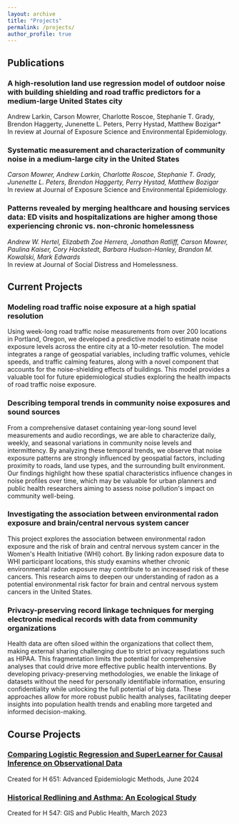 ```yaml
---
layout: archive
title: "Projects"
permalink: /projects/
author_profile: true
---
```


## Publications

### A high-resolution land use regression model of outdoor noise with building shielding and road traffic predictors for a medium-large United States city
Andrew Larkin, Carson Mowrer, Charlotte Roscoe, Stephanie T. Grady, Brendon Haggerty, Junenette L. Peters, Perry Hystad, Matthew Bozigar* <br>
In review at Journal of Exposure Science and Environmental Epidemiology.

### Systematic measurement and characterization of community noise in a medium-large city in the United States
*Carson Mowrer, Andrew Larkin, Charlotte Roscoe, Stephanie T. Grady, Junenette L. Peters, Brendon Haggerty, Perry Hystad, Matthew Bozigar* <br>
In review at Journal of Exposure Science and Environmental Epidemiology.

### Patterns revealed by merging healthcare and housing services data: ED visits and hospitalizations are higher among those experiencing chronic vs. non-chronic homelessness
*Andrew W. Hertel, Elizabeth Zoe Herrera, Jonathan Ratliff, Carson Mowrer, Paulina Kaiser, Cory Hackstedt, Barbara Hudson-Hanley, Brandon M. Kowalski, Mark Edwards* <br>
In review at Journal of Social Distress and Homelessness.

## Current Projects
### Modeling road traffic noise exposure at a high spatial resolution
Using week-long road traffic noise measurements from over 200 locations in Portland, Oregon, we developed a predictive model to estimate noise exposure levels across the entire city at a 10-meter resolution. The model integrates a range of geospatial variables, including traffic volumes, vehicle speeds, and traffic calming features, along with a novel component that accounts for the noise-shielding effects of buildings. This model provides a valuable tool for future epidemiological studies exploring the health impacts of road traffic noise exposure.

### Describing temporal trends in community noise exposures and sound sources
From a comprehensive dataset containing year-long sound level measurements and audio recordings, we are able to characterize daily, weekly, and seasonal variations in community noise levels and intermittency. By analyzing these temporal trends, we observe that noise exposure patterns are strongly influenced by geospatial factors, including proximity to roads, land use types, and the surrounding built environment. Our findings highlight how these spatial characteristics influence changes in noise profiles over time, which may be valuable for urban planners and public health researchers aiming to assess noise pollution's impact on community well-being.

### Investigating the association between environmental radon exposure and brain/central nervous system cancer
This project explores the association between environmental radon exposure and the risk of brain and central nervous system cancer in the Women's Health Initiative (WHI) cohort. By linking radon exposure data to WHI participant locations, this study examins whether chronic environmental radon exposure may contribute to an increased risk of these cancers. This research aims to deepen our understanding of radon as a potential environmental risk factor for brain and central nervous system cancers in the United States.

### Privacy-preserving record linkage techniques for merging electronic medical records with data from community organizations
Health data are often siloed within the organizations that collect them, making external sharing challenging due to strict privacy regulations such as HIPAA. This fragmentation limits the potential for comprehensive analyses that could drive more effective public health interventions. By developing privacy-preserving methodologies, we enable the linkage of datasets without the need for personally identifiable information, ensuring confidentiality while unlocking the full potential of big data. These approaches allow for more robust public health analyses, facilitating deeper insights into population health trends and enabling more targeted and informed decision-making.

## Course Projects
### [Comparing Logistic Regression and SuperLearner for Causal Inference on Observational Data](/files/SuperLearnerCausalInference.pdf)
Created for H 651: Advanced Epidemiologic Methods, June 2024

### [Historical Redlining and Asthma: An Ecological Study](https://arcg.is/08Pq5H)
Created for H 547: GIS and Public Health, March 2023

